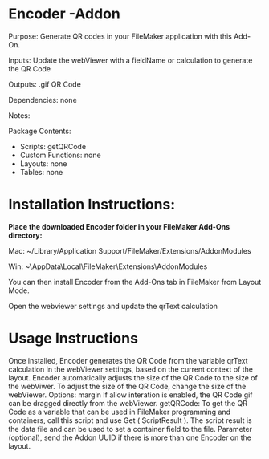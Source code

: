 # Encoder -Addon
Purpose: Generate QR codes in your FileMaker application with this Add-On.

Inputs:
  Update the webViewer with a fieldName or calculation to generate the QR Code

Outputs:
  .gif QR Code

Dependencies:
  none

Notes:

Package Contents:

- Scripts: getQRCode
- Custom Functions: none
- Layouts: none
- Tables: none
  

# Installation Instructions:
**Place the downloaded Encoder folder in your FileMaker Add-Ons directory:**

   Mac: ~/Library/Application Support/FileMaker/Extensions/AddonModules
   
   Win: ~\\AppData\\Local\\FileMaker\\Extensions\\AddonModules

You can then install Encoder from the Add-Ons tab in FileMaker from Layout Mode.

Open the webviewer settings and update the qrText calculation

# Usage Instructions
  Once installed, Encoder generates the QR Code from the variable qrText calculation in the webViewer settings, based on the current context of the layout.
  Encoder automatically adjusts the size of the QR Code to the size of the webViwer.  To adjust the size of the QR Code, change the size of the webViewer.
  Options: margin
  If allow interation is enabled, the QR Code gif can be dragged directly from the webViewer.
  getQRCode: To get the QR Code as a variable that can be used in FileMaker programming and containers, call this script and use Get ( ScriptResult ). The script result is the data file and can be used to set a container field to the file.
  Parameter (optional), send the Addon UUID if there is more than one Encoder on the layout.
